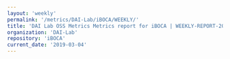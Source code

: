 ```yaml
---
layout: 'weekly'
permalink: '/metrics/DAI-Lab/iBOCA/WEEKLY/'
title: 'DAI Lab OSS Metrics Metrics report for iBOCA | WEEKLY-REPORT-2019-03-04'
organization: 'DAI-Lab'
repository: 'iBOCA'
current_date: '2019-03-04'
---
```

